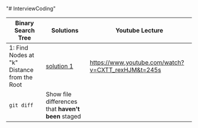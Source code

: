 "# InterviewCoding" 

| Binary Search Tree | Solutions | Youtube Lecture|
| --- | --- |--- |
| 1: Find Nodes at "k" Distance from the Root | [solution 1 ](t.ly/vJ1T) |https://www.youtube.com/watch?v=CXTT_rexHJM&t=245s|
| `git diff` | Show file differences that **haven't been** staged |
